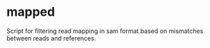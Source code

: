 # mapped
Script for filtering read mapping in sam format based on mismatches between reads and references. 

